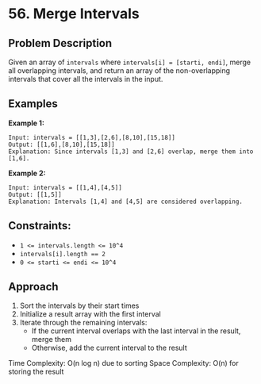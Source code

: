 # 56. Merge Intervals

## Problem Description

Given an array of `intervals` where `intervals[i] = [starti, endi]`, merge all overlapping intervals, and return an array of the non-overlapping intervals that cover all the intervals in the input.

## Examples

**Example 1:**
```
Input: intervals = [[1,3],[2,6],[8,10],[15,18]]
Output: [[1,6],[8,10],[15,18]]
Explanation: Since intervals [1,3] and [2,6] overlap, merge them into [1,6].
```

**Example 2:**
```
Input: intervals = [[1,4],[4,5]]
Output: [[1,5]]
Explanation: Intervals [1,4] and [4,5] are considered overlapping.
```

## Constraints:
- `1 <= intervals.length <= 10^4`
- `intervals[i].length == 2`
- `0 <= starti <= endi <= 10^4`

## Approach

1. Sort the intervals by their start times
2. Initialize a result array with the first interval
3. Iterate through the remaining intervals:
   - If the current interval overlaps with the last interval in the result, merge them
   - Otherwise, add the current interval to the result

Time Complexity: O(n log n) due to sorting
Space Complexity: O(n) for storing the result 